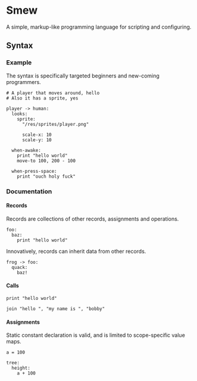 # Smew

A simple, markup-like programming language for scripting and configuring.

## Syntax

### Example

The syntax is specifically targeted beginners and new-coming programmers.

```
# A player that moves around, hello
# Also it has a sprite, yes

player -> human:
  looks:
    sprite:
      "/res/sprites/player.png"

      scale-x: 10
      scale-y: 10

  when-awake:
    print "hello world"
    move-to 100, 200 - 100

  when-press-space:
    print "ouch holy fuck"
```

### Documentation

#### Records

Records are collections of other records, assignments and operations.

```
foo:
  baz:
    print "hello world"
```

Innovatively, records can inherit data from other records.

```
frog -> foo:
  quack:
    baz!
```

#### Calls

```
print "hello world"
```

```
join "hello ", "my name is ", "bobby"
```

#### Assignments

Static constant declaration is valid, and is limited to scope-specific value maps.

```
a = 100

tree:
  height:
    a + 100
```